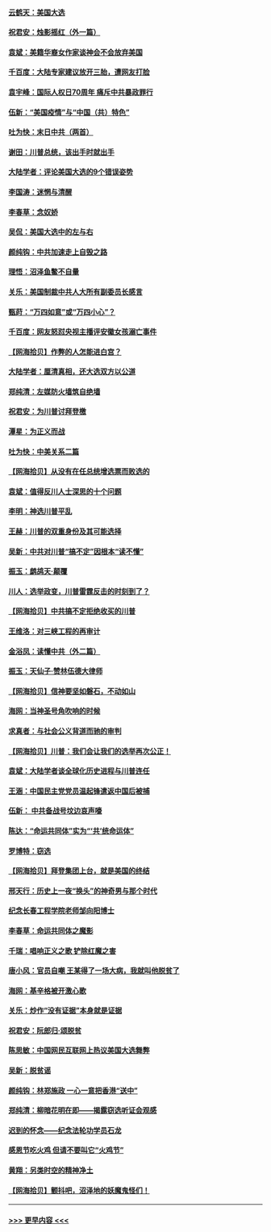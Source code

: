 #### [云鹤天：美国大选](../pages/nsc993/n12615994.md?t=12131251) 
#### [祝君安：烛影摇红（外一篇）](../pages/nsc993/n12615975.md?t=12131251) 
#### [袁斌：美籍华裔女作家谈神会不会放弃美国](../pages/nsc993/n12615263.md?t=12131251) 
#### [千百度：大陆专家建议放开三胎，遭网友打脸](../pages/nsc993/n12614456.md?t=12131251) 
#### [袁宇峰：国际人权日70周年 痛斥中共暴政罪行](../pages/nsc993/n12611965.md?t=12131251) 
#### [伍新：“美国疫情”与“中国（共）特色”](../pages/nsc993/n12611463.md?t=12131251) 
#### [吐为快：末日中共（两首）](../pages/nsc993/n12611461.md?t=12131251) 
#### [谢田：川普总统，该出手时就出手](../pages/nsc993/n12610905.md?t=12131251) 
#### [大陆学者：评论美国大选的9个错误姿势](../pages/nsc993/n12609586.md?t=12131251) 
#### [李国涛：迷惘与清醒](../pages/nsc993/n12607532.md?t=12131251) 
#### [李春草：念奴娇](../pages/nsc993/n12607083.md?t=12131251) 
#### [吴侃：美国大选中的左与右](../pages/nsc993/n12607054.md?t=12131251) 
#### [颜纯钩：中共加速走上自毁之路](../pages/nsc993/n12606473.md?t=12131251) 
#### [理悟：沼泽鱼鳖不自量](../pages/nsc993/n12606454.md?t=12131251) 
#### [关乐：美国制裁中共人大所有副委员长感言](../pages/nsc993/n12606442.md?t=12131251) 
#### [甄莳：“万四如意”或“万四小心”？](../pages/nsc993/n12606091.md?t=12131251) 
#### [千百度：网友怒怼央视主播评安徽女孩溺亡事件](../pages/nsc993/n12605370.md?t=12131251) 
#### [【网海拾贝】作弊的人怎能进白宫？](../pages/nsc993/n12603546.md?t=12131251) 
#### [大陆学者：厘清真相，还大选双方以公道](../pages/nsc993/n12603475.md?t=12131251) 
#### [郑纯清：左媒防火墙筑自绝墙](../pages/nsc993/n12602226.md?t=12131251) 
#### [祝君安：为川普讨拜登檄](../pages/nsc993/n12602199.md?t=12131251) 
#### [潭星：为正义而战](../pages/nsc993/n12600926.md?t=12131251) 
#### [吐为快：中美关系二篇](../pages/nsc993/n12600908.md?t=12131251) 
#### [【网海拾贝】从没有在任总统增选票而败选的](../pages/nsc993/n12600435.md?t=12131251) 
#### [袁斌：值得反川人士深思的十个问题](../pages/nsc993/n12600332.md?t=12131251) 
#### [李明：神选川普平乱](../pages/nsc993/n12599751.md?t=12131251) 
#### [王赫：川普的双重身份及其可能选择](../pages/nsc993/n12599723.md?t=12131251) 
#### [吴新：中共对川普“搞不定”因根本“读不懂”](../pages/nsc993/n12599502.md?t=12131251) 
#### [振玉：鹧鸪天‧颠覆](../pages/nsc993/n12599494.md?t=12131251) 
#### [川人：选举政变，川普雷霆反击的时刻到了？](../pages/nsc993/n12599291.md?t=12131251) 
#### [【网海拾贝】中共搞不定拒绝收买的川普](../pages/nsc993/n12598955.md?t=12131251) 
#### [王维洛：对三峡工程的再审计](../pages/nsc993/n12598436.md?t=12131251) 
#### [金浴凤：读懂中共（外二篇）](../pages/nsc993/n12597943.md?t=12131251) 
#### [振玉：天仙子‧赞林伍德大律师](../pages/nsc993/n12597929.md?t=12131251) 
#### [【网海拾贝】信神要坚如磐石，不动如山](../pages/nsc993/n12597901.md?t=12131251) 
#### [海网：当神圣号角吹响的时候](../pages/nsc993/n12595891.md?t=12131251) 
#### [求真者：与社会公义背道而驰的审判](../pages/nsc993/n12595868.md?t=12131251) 
#### [【网海拾贝】川普：我们会让我们的选举再次公正！](../pages/nsc993/n12594930.md?t=12131251) 
#### [袁斌：大陆学者谈全球化历史进程与川普连任](../pages/nsc993/n12594690.md?t=12131251) 
#### [王涵：中国民主党党员温起锋遣返中国后被捕](../pages/nsc993/n12594540.md?t=12131251) 
#### [伍新： 中共备战号坟边哀声嚎](../pages/nsc993/n12593086.md?t=12131251) 
#### [陈达：“命运共同体”实为“‘共’统命运体”](../pages/nsc993/n12590865.md?t=12131251) 
#### [罗博特：窃选](../pages/nsc993/n12590619.md?t=12131251) 
#### [【网海拾贝】拜登集团上台，就是美国的终结](../pages/nsc993/n12589725.md?t=12131251) 
#### [邢天行：历史上一夜“换头”的神奇男与那个时代](../pages/nsc993/n12589424.md?t=12131251) 
#### [纪念长春工程学院老师邹向阳博士](../pages/nsc993/n12585390.md?t=12131251) 
#### [李春草：命运共同体之魔影](../pages/nsc993/n12585026.md?t=12131251) 
#### [千瑞：唱响正义之歌 铲除红魔之害](../pages/nsc993/n12585002.md?t=12131251) 
#### [唐小风：官员自嘲 王某得了一场大病，我就叫他脱贫了](../pages/nsc993/n12584981.md?t=12131251) 
#### [海网：基辛格被开激心歌](../pages/nsc993/n12584946.md?t=12131251) 
#### [关乐：炒作“没有证据”本身就是证据](../pages/nsc993/n12583146.md?t=12131251) 
#### [祝君安：阮郎归‧颂脱贫](../pages/nsc993/n12583119.md?t=12131251) 
#### [陈思敏：中国网民互联网上热议美国大选舞弊](../pages/nsc993/n12582845.md?t=12131251) 
#### [吴新：脱贫谣](../pages/nsc993/n12580839.md?t=12131251) 
#### [颜纯钩：林郑施政 一心一意把香港“送中”](../pages/nsc993/n12580805.md?t=12131251) 
#### [郑纯清：柳暗花明在即——揭露窃选听证会观感](../pages/nsc993/n12580795.md?t=12131251) 
#### [迟到的怀念——纪念法轮功学员石龙](../pages/nsc993/n12580245.md?t=12131251) 
#### [感恩节吃火鸡  但请不要叫它“火鸡节”](../pages/nsc993/n12580252.md?t=12131251) 
#### [黄翔：另类时空的精神净土](../pages/nsc993/n12578638.md?t=12131251) 
#### [【网海拾贝】颤抖吧，沼泽地的妖魔鬼怪们！](../pages/nsc993/n12578552.md?t=12131251) 

----
#### [ >>> 更早内容 <<< ](../indexes/nsc993-earlier.md)

